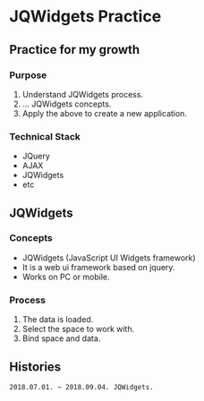 # JQWidgets Practice
## Practice for my growth
### Purpose
1. Understand JQWidgets process.
2. ... JQWidgets concepts.
3. Apply the above to create a new application.

### Technical Stack
* JQuery
* AJAX
* JQWidgets
* etc

## JQWidgets
### Concepts
* JQWidgets (JavaScript UI Widgets framework)
* It is a web ui framework based on jquery.
* Works on PC or mobile.

### Process
1. The data is loaded.
2. Select the space to work with.
3. Bind space and data.

## Histories
    2018.07.01. ~ 2018.09.04. JQWidgets.